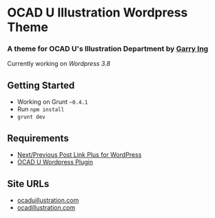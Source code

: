 # OCAD U Illustration Wordpress Theme

### A theme for OCAD U's Illustration Department by [Garry Ing](http://garrying.com/ "Link to garrying.com")

Currently working on *Wordpress 3.8*

## Getting Started

- Working on Grunt `~0.4.1`
- Run `npm install`
- `grunt dev`

## Requirements

* [Next/Previous Post Link Plus for WordPress](http://www.ambrosite.com/plugins)
* [OCAD U Wordpress Plugin](http://github.com/garrying/OCADU-Illustration-Plugin)

## Site URLs

* [ocaduillustration.com](http://www.ocaduillustration.com)
* [ocadillustration.com](http://www.ocadillustration.com)
